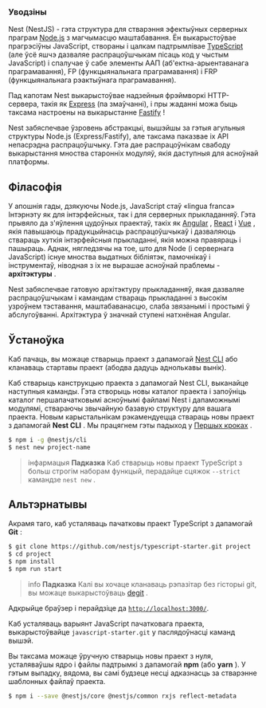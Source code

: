 ### Уводзіны

Nest (NestJS) - гэта структура для стварэння эфектыўных серверных праграм [Node.js](https://nodejs.org/) з магчымасцю маштабавання. Ён выкарыстоўвае прагрэсіўны JavaScript, створаны і цалкам падтрымлівае [TypeScript](http://www.typescriptlang.org/) (але ўсё яшчэ дазваляе распрацоўшчыкам пісаць код у чыстым JavaScript) і спалучае ў сабе элементы ААП (аб'ектна-арыентаванага праграмавання), FP (функцыянальнага праграмавання) і FRP (функцыянальнага рэактыўнага праграмавання).

Пад капотам Nest выкарыстоўвае надзейныя фрэймворкі HTTP-сервера, такія як [Express](https://expressjs.com/) (па змаўчанні), і пры жаданні можа быць таксама настроены на выкарыстанне [Fastify](https://github.com/fastify/fastify) !

Nest забяспечвае ўзровень абстракцыі, вышэйшы за гэтыя агульныя структуры Node.js (Express/Fastify), але таксама паказвае іх API непасрэдна распрацоўшчыку. Гэта дае распрацоўнікам свабоду выкарыстання мноства старонніх модуляў, якія даступныя для асноўнай платформы.

## Філасофія

У апошнія гады, дзякуючы Node.js, JavaScript стаў «lingua franca» Інтэрнэту як для інтэрфейсных, так і для серверных прыкладанняў. Гэта прывяло да з'яўлення цудоўных праектаў, такіх як [Angular](https://angular.dev/) , [React](https://github.com/facebook/react) і [Vue](https://github.com/vuejs/vue) , якія павышаюць прадукцыйнасць распрацоўшчыкаў і дазваляюць ствараць хуткія інтэрфейсныя прыкладанні, якія можна правяраць і пашыраць. Аднак, нягледзячы на ​​тое, што для Node (і сервернага JavaScript) існуе мноства выдатных бібліятэк, памочнікаў і інструментаў, ніводная з іх не вырашае асноўнай праблемы - **архітэктуры** .

Nest забяспечвае гатовую архітэктуру прыкладанняў, якая дазваляе распрацоўшчыкам і камандам ствараць прыкладанні з высокім узроўнем тэставання, маштабаванасцю, слаба звязанымі і простымі ў абслугоўванні. Архітэктура ў значнай ступені натхнёная Angular.

## Ўстаноўка

Каб пачаць, вы можаце стварыць праект з дапамогай [Nest CLI](/cli/overview) або кланаваць стартавы праект (абодва дадуць аднолькавы вынік).

Каб стварыць канструкцыю праекта з дапамогай Nest CLI, выканайце наступныя каманды. Гэта створыць новы каталог праекта і запоўніць каталог першапачатковымі асноўнымі файламі Nest і дапаможнымі модулямі, ствараючы звычайную базавую структуру для вашага праекта. Новым карыстальнікам рэкамендуецца ствараць новы праект з дапамогай **Nest CLI** . Мы працягнем гэты падыход у [Першых кроках](first-steps) .

```bash
$ npm i -g @nestjs/cli
$ nest new project-name
```

> інфармацыя **Падказка** Каб стварыць новы праект TypeScript з больш строгім наборам функцый, перадайце сцяжок `--strict` камандзе `nest new` .

## Альтэрнатывы

Акрамя таго, каб усталяваць пачатковы праект TypeScript з дапамогай **Git** :

```bash
$ git clone https://github.com/nestjs/typescript-starter.git project
$ cd project
$ npm install
$ npm run start
```

> info **Падказка** Калі вы хочаце кланаваць рэпазітар без гісторыі git, вы можаце выкарыстоўваць [degit](https://github.com/Rich-Harris/degit) .

Адкрыйце браўзер і перайдзіце да [`http://localhost:3000/`](http://localhost:3000/).

Каб усталяваць варыянт JavaScript пачатковага праекта, выкарыстоўвайце `javascript-starter.git` у паслядоўнасці каманд вышэй.

Вы таксама можаце ўручную стварыць новы праект з нуля, усталяваўшы ядро ​​і файлы падтрымкі з дапамогай **npm** (або **yarn** ). У гэтым выпадку, вядома, вы самі будзеце несці адказнасць за стварэнне шаблонных файлаў праекта.

```bash
$ npm i --save @nestjs/core @nestjs/common rxjs reflect-metadata
```
